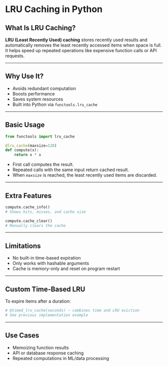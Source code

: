 # LRU Caching in Python

## What Is LRU Caching?

**LRU (Least Recently Used) caching** stores recently used results and automatically removes the least recently accessed items when space is full. It helps speed up repeated operations like expensive function calls or API requests.

---

## Why Use It?

* Avoids redundant computation
* Boosts performance
* Saves system resources
* Built into Python via `functools.lru_cache`

---

## Basic Usage

```python
from functools import lru_cache

@lru_cache(maxsize=128)
def compute(x):
    return x * x
```

* First call computes the result.
* Repeated calls with the same input return cached result.
* When `maxsize` is reached, the least recently used items are discarded.

---

## Extra Features

```python
compute.cache_info()
# Shows hits, misses, and cache size

compute.cache_clear()
# Manually clears the cache
```

---

## Limitations

* No built-in time-based expiration
* Only works with hashable arguments
* Cache is memory-only and reset on program restart

---

## Custom Time-Based LRU

To expire items after a duration:

```python
# @timed_lru_cache(seconds) — combines time and LRU eviction
# See previous implementation example
```

---

## Use Cases

* Memoizing function results
* API or database response caching
* Repeated computations in ML/data processing